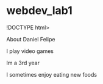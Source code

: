 # webdev_lab1
!DOCTYPE html>


 
<p> About Daniel Felipe </p>
  <p> I play video games </p>
  <p> Im a 3rd year</p>
  <p> I sometimes enjoy eating new foods </p>
